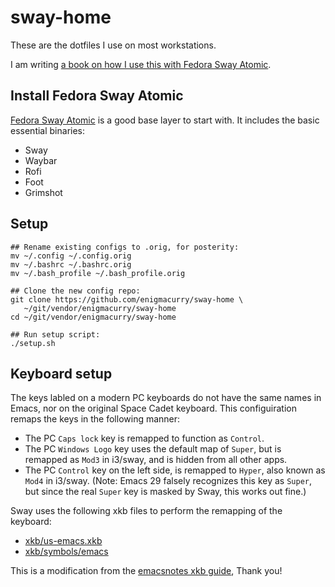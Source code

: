 # sway-home

These are the dotfiles I use on most workstations.

I am writing [a book on how I use this with Fedora Sway Atomic](https://book.rymcg.tech/linux-workstation/introduction/index.html).

## Install Fedora Sway Atomic

[Fedora Sway Atomic](https://fedoraproject.org/atomic-desktops/sway/)
is a good base layer to start with. It includes the basic essential
binaries:

 * Sway
 * Waybar
 * Rofi
 * Foot
 * Grimshot

## Setup

```
## Rename existing configs to .orig, for posterity:
mv ~/.config ~/.config.orig
mv ~/.bashrc ~/.bashrc.orig
mv ~/.bash_profile ~/.bash_profile.orig

## Clone the new config repo:
git clone https://github.com/enigmacurry/sway-home \
   ~/git/vendor/enigmacurry/sway-home
cd ~/git/vendor/enigmacurry/sway-home

## Run setup script:
./setup.sh
```

## Keyboard setup

The keys labled on a modern PC keyboards do not have the same names in
Emacs, nor on the original Space Cadet keyboard. This configuiration
remaps the keys in the following manner:

 * The PC `Caps lock` key is remapped to function as `Control`.
 * The PC `Windows Logo` key uses the default map of `Super`, but is
   remapped as `Mod3` in i3/sway, and is hidden from all other apps.
 * The PC `Control` key on the left side, is remapped to `Hyper`, also
   known as `Mod4` in i3/sway. (Note: Emacs 29 falsely recognizes this
   key as `Super`, but since the real `Super` key is masked by Sway,
   this works out fine.)
 
Sway uses the following xkb files to perform the remapping of the
keyboard:

 * [xkb/us-emacs.xkb](config/xkb/us-emacs.xkb)
 * [xkb/symbols/emacs](config/xkb/symbols/emacs)
 
This is a modification from the [emacsnotes xkb
guide](https://emacsnotes.wordpress.com/2022/10/30/use-xkb-to-setup-full-spectrum-of-modifiers-meta-alt-super-and-hyper-for-use-with-emacs/),
Thank you!
